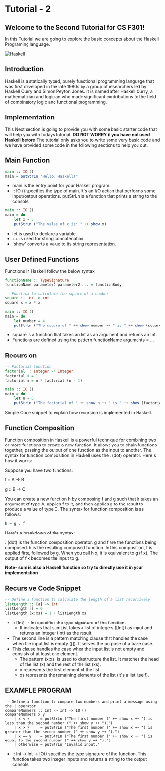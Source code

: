 # Tutorial - 2

## Welcome to the Second Tutorial for CS F301!
In this Tutorial we are going to explore the basic concepts about the Haskell Programing language.

![Haskell](https://miro.medium.com/v2/resize:fit:1166/1*-DMa8q1JrW7CG6imgITacA.png)

## Introduction
Haskell is a statically typed, purely functional programming language that was first developed in the late 1980s by a group of researchers led by Haskell Curry and Simon Peyton Jones. It is named after Haskell Curry, a mathematician and logician who made significant contributions to the field of combinatory logic and functional programming.

## Implementation
This Next section is going to provide you with some basic starter code that will help you with todays tutorial. 
**DO NOT WORRY if you have not used Haskell before**
The tutorial only asks you to write some very basic code and we have provided some code in the following sections to help you out.

## Main Function

```Haskell
main :: IO ()
main = putStrLn "Hello, Haskell!"
```

- main is the entry point for your Haskell program.
- :: IO () specifies the type of main. It's an I/O action that performs some input/output operations.
putStrLn is a function that prints a string to the console.

```Haskell
main :: IO ()
main = do
    let x = 5
    putStrLn ("The value of x is: " ++ show x)
```

- let is used to declare a variable.
- ++ is used for string concatenation.
- 'show' converts a value to its string representation.

## User Defined Functions
Functions in Haskell follow the below syntax

```Haskell
functionName :: TypeSignature
functionName parameter1 parameter2 ... = functionBody
```

```Haskell
-- Function to calculate the square of a number
square :: Int -> Int
square x = x * x

main :: IO ()
main = do
    let number = 4
    putStrLn ("The square of " ++ show number ++ " is " ++ show (square number))
```

- square is a function that takes an Int as an argument and returns an Int.
- Functions are defined using the pattern functionName arguments = ...

## Recursion

```haskell
-- Factorial function
factorial :: Integer -> Integer
factorial 0 = 1
factorial n = n * factorial (n - 1)

main :: IO ()
main = do
    let n = 5
    putStrLn ("The factorial of " ++ show n ++ " is " ++ show (factorial n))
```

Simple Code snippet to explain how recursion is implemented in Haskell.

## Function Composition
Function composition in Haskell is a powerful technique for combining two or more functions to create a new function. It allows you to chain functions together, passing the output of one function as the input to another. The syntax for function composition in Haskell uses the . (dot) operator. Here's how it works:

Suppose you have two functions:

f :: A -> B

g :: B -> C

You can create a new function h by composing f and g such that h takes an argument of type A, applies f to it, and then applies g to the result to produce a value of type C. The syntax for function composition is as follows:

```haskell
h = g . f
```
Here's a breakdown of the syntax:

. (dot) is the function composition operator.
g and f are the functions being composed.
h is the resulting composed function.
In this composition, f is applied first, followed by g. When you call h x, it is equivalent to g (f x). The output of f x becomes the input to g.

**Note- sum is also a Haskell function so try to directly use it in your implementation** 

## Recursive Code Snippet

```Haskell
-- Define a function to calculate the length of a list recursively
listLength :: [a] -> Int
listLength [] = 0
listLength (x:xs) = 1 + listLength xs
```

- :: [Int] -> Int specifies the type signature of the function.
    - It indicates that sumList takes a list of integers ([Int]) as input and returns an integer (Int) as the result.
- The second line is a pattern matching clause that handles the case when the input list is empty ([]). It serves the purpose of a base case.
- This clause handles the case when the input list is not empty and consists of at least one element.
    - The pattern (x:xs) is used to destructure the list. It matches the head of the list (x) and the rest of the list (xs).
    - x represents the first element of the list.
    - xs represents the remaining elements of the list (it's a list itself).

## EXAMPLE PROGRAM
```
-- Define a function to compare two numbers and print a message using the | operator
compareNumbers :: Int -> Int -> IO ()
compareNumbers x y
    | x < y     = putStrLn ("The first number (" ++ show x ++ ") is less than the second number (" ++ show y ++ ").")
    | x > y     = putStrLn ("The first number (" ++ show x ++ ") is greater than the second number (" ++ show y ++ ").")
    | x == y    = putStrLn ("The first number (" ++ show x ++ ") is equal to the second number (" ++ show y ++ ").")
    | otherwise = putStrLn "Invalid input."
```

- :: Int -> Int -> IO() specifies the type signature of the function. This function takes two integer inputs and returns a string to the output console.

